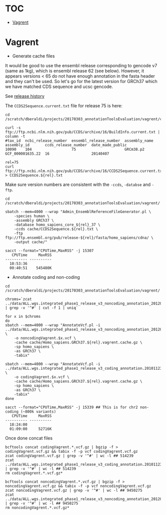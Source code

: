 TOC
===

<!-- MarkdownTOC -->

- [Vagrent](#vagrent)

<!-- /MarkdownTOC -->


Vagrent
=======

* Generate cache files

It would be good to use the ensembl release corresponding to gencode v7 (same as
1kg), which is ensembl release 62 (see below). However, it appears versions < 65
do not have enough annotation in the fasta header and they can't be used. So
let's go for the latest version for GRCh37 which we have matched CDS sequence and ucsc
gencode.

See [release history](https://www.gencodegenes.org/releases/)

The `CCDS2Sequence.current.txt` file for release 75 is here:

```
cd /scratch/dberaldi/projects/20170303_annotationToolsEvaluation/vagrent/cache

curl -s ftp://ftp.ncbi.nlm.nih.gov/pub/CCDS/archive/16/BuildInfo.current.txt | column -t
#tax_id  ncbi_release_number  ensembl_release_number  assembly_name  assembly_id       ccds_release_number  date_made_public
10090    104                  75                      GRCm38.p2      GCF_000001635.22  16                   20140407

rel=75
curl ftp://ftp.ncbi.nlm.nih.gov/pub/CCDS/archive/16/CCDS2Sequence.current.txt > CCDS2Sequence.${rel}.txt
```

Make sure version numbers are consistent with the `-ccds`, `-databse` and `-ftp`.

```
cd /scratch/dberaldi/projects/20170303_annotationToolsEvaluation/vagrent/

sbatch --mem=4000 --wrap "Admin_EnsemblReferenceFileGenerator.pl \
    -species human \
    -assembly GRCh37 \
    -database homo_sapiens_core_${rel}_37 \
    -ccds cache/CCDS2Sequence.${rel}.txt \
    -ftp ftp://ftp.ensembl.org/pub/release-${rel}/fasta/homo_sapiens/cdna/ \
    -output cache/"

sacct --format="CPUTime,MaxRSS" -j 15307
   CPUTime     MaxRSS 
---------- ---------- 
  10:53:36            
  00:40:51    545480K 
```

* Annotate coding and non-coding

```
cd /scratch/dberaldi/projects/20170303_annotationToolsEvaluation/vagrent/

chroms=`zcat ../data/ALL.wgs.integrated_phase1_release_v3_noncoding_annotation_20120330.20101123.snps_indels_sv.sites.vcf.gz | grep -v '^#' | cut -f 1 | uniq`

for x in $chroms
do
sbatch --mem=4000 --wrap "AnnotateVcf.pl -i ../data/ALL.wgs.integrated_phase1_release_v3_noncoding_annotation_20120330.20101123.snps_indels_sv.sites.${x}.vcf.gz \
    -o noncodingVagrent.$x.vcf \
    -cache cache/Homo_sapiens.GRCh37.${rel}.vagrent.cache.gz \
    -sp homo_sapiens \
    -as GRCh37 \
    -tabix"

sbatch --mem=4000 --wrap "AnnotateVcf.pl -i ../data/ALL.wgs.integrated_phase1_release_v3_coding_annotation.20101123.snps_indels.sites.${x}.vcf.gz \
    -o codingVagrent.$x.vcf \
    -cache cache/Homo_sapiens.GRCh37.${rel}.vagrent.cache.gz \
    -sp homo_sapiens \
    -as GRCh37 \
    -tabix"
done

sacct --format="CPUTime,MaxRSS" -j 15339 ## This is for chr2 non-coding (~800k variants)
   CPUTime     MaxRSS 
---------- ---------- 
  18:24:00            
  01:09:00     52716K 
```

Once done concat files

```
bcftools concat codingVagrent.*.vcf.gz | bgzip -f > codingVagrent.vcf.gz && tabix -f -p vcf codingVagrent.vcf.gz
zcat codingVagrent.vcf.gz | grep -v '^#' | wc -l ## 514239
zcat ../data/ALL.wgs.integrated_phase1_release_v3_coding_annotation.20101123.snps_indels.sites.vcf.gz | grep -v '^#' | wc -l ## 514239
rm codingVagrent.*.vcf.gz*

bcftools concat noncodingVagrent.*.vcf.gz | bgzip -f > noncodingVagrent.vcf.gz && tabix -f -p vcf noncodingVagrent.vcf.gz
zcat noncodingVagrent.vcf.gz | grep -v '^#' | wc -l ## 9450275
zcat ../data/ALL.wgs.integrated_phase1_release_v3_noncoding_annotation_20120330.20101123.snps_indels_sv.sites.vcf.gz | grep -v '^#' | wc -l ## 9450275
rm noncodingVagrent.*.vcf.gz*
```